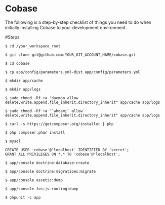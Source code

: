 Cobase
======

The following is a step-by-step checklist of things you need to do when initially installing Cobase to your development environment.

#Steps

	$ cd /your_workspace_root

	$ git clone git@github.com:YOUR_GIT_ACCOUNT_NAME/cobase.git
	
	$ cd cobase

	$ cp app/config/parameters.yml-dist app/config/parameters.yml

	$ mkdir app/cache

	$ mkdir app/logs

	$ sudo chmod -Rf +a "daemon allow delete,write,append,file_inherit,directory_inherit" app/cache app/logs

	$ sudo chmod -Rf +a "`whoami` allow delete,write,append,file_inherit,directory_inherit" app/cache app/logs

	$ curl -s https://getcomposer.org/installer | php

	$ php composer.phar install

	$ mysql

	CREATE USER 'cobase'@'localhost' IDENTIFIED BY 'secret';
    GRANT ALL PRIVILEGES ON *.* TO 'cobase'@'localhost';
    
	$ app/console doctrine:database:create

	$ app/console doctrine:migrations:migrate

	$ app/console assetic:dump

	$ app/console fos:js-routing:dump

	$ phpunit -c app